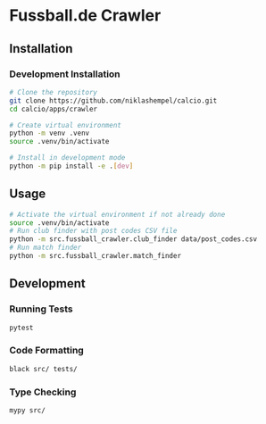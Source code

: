 # Fussball.de Crawler

## Installation

### Development Installation

```bash
# Clone the repository
git clone https://github.com/niklashempel/calcio.git
cd calcio/apps/crawler

# Create virtual environment
python -m venv .venv
source .venv/bin/activate

# Install in development mode
python -m pip install -e .[dev]
```

## Usage

```bash
# Activate the virtual environment if not already done
source .venv/bin/activate
# Run club finder with post codes CSV file
python -m src.fussball_crawler.club_finder data/post_codes.csv
# Run match finder
python -m src.fussball_crawler.match_finder
```

## Development

### Running Tests

```bash
pytest
```

### Code Formatting

```bash
black src/ tests/
```

### Type Checking

```bash
mypy src/
```

